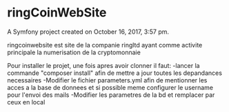 ringCoinWebSite
===============

A Symfony project created on October 16, 2017, 3:57 pm.

ringcoinwebsite est site de la companie ringltd ayant comme activite principale la numerisation de la cryptomonnaie

Pour installer le projet, une fois apres avoir clonner il faut:
	-lancer la commande "composer install" afin de mettre a jour toutes les depandances necessaires
	-Modifier le fichier parameters.yml afin de mentionner les acces a la base de donnees et si possible meme configurer le username pour l'envoi des mails
	-Modifier les parametres de la bd et remplacer par ceux en local
